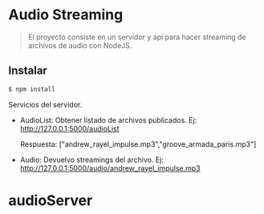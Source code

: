 # Audio Streaming
>El proyecto consiste en un servidor y api para hacer streaming de archivos de audio con NodeJS.

## Instalar
```sh
$ npm install
```

Servicios del servidor.

- AudioList: Obtener listado de archivos publicados.
  Ej: http://127.0.0.1:5000/audioList

  Respuesta:
  ["andrew_rayel_impulse.mp3","groove_armada_paris.mp3"]

- Audio: Devuelvo streamings del archivo.
  Ej: http://127.0.0.1:5000/audio/andrew_rayel_impulse.mp3
# audioServer

